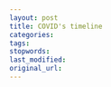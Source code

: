```yaml
---
layout: post
title: COVID's timeline
categories:
tags:
stopwords:
last_modified:
original_url: 
---
```


<!--more-->

